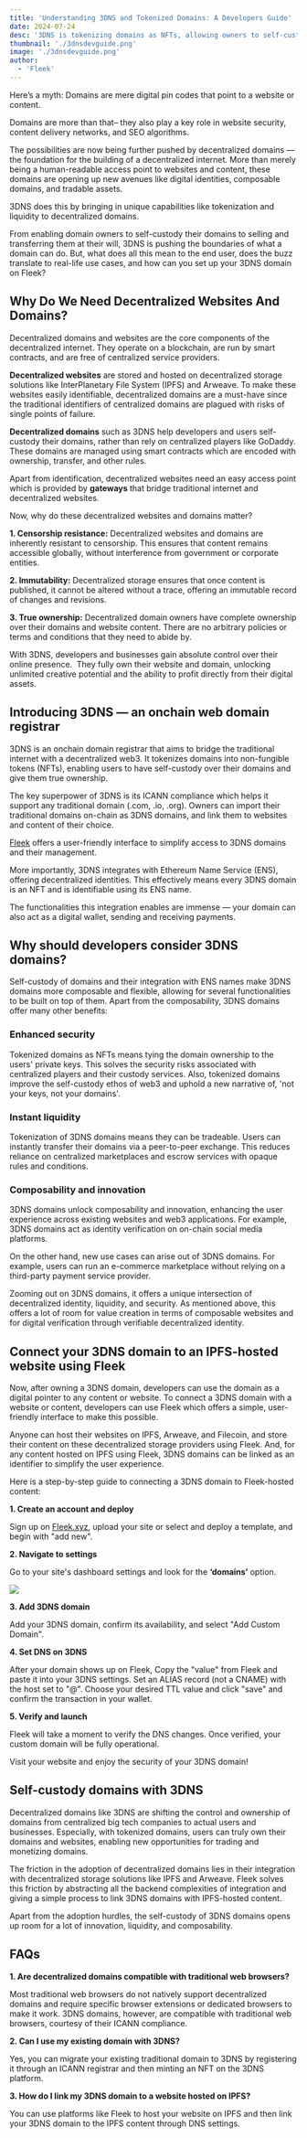 ```yaml
---
title: 'Understanding 3DNS and Tokenized Domains: A Developers Guide'
date: 2024-07-24
desc: '3DNS is tokenizing domains as NFTs, allowing owners to self-custody their domains. Explore how 3DNS is redefining what domains can do.'
thumbnail: './3dnsdevguide.png'
image: './3dnsdevguide.png'
author:
  - 'Fleek'
---
```


Here’s a myth: Domains are mere digital pin codes that point to a website or content.

Domains are more than that– they also play a key role in website security, content delivery networks, and SEO algorithms.

The possibilities are now being further pushed by decentralized domains — the foundation for the building of a decentralized internet. More than merely being a human-readable access point to websites and content, these domains are opening up new avenues like digital identities, composable domains, and tradable assets.

3DNS does this by bringing in unique capabilities like tokenization and liquidity to decentralized domains.

From enabling domain owners to self-custody their domains to selling and transferring them at their will, 3DNS is pushing the boundaries of what a domain can do. But, what does all this mean to the end user, does the buzz translate to real-life use cases, and how can you set up your 3DNS domain on Fleek?

## **Why Do We Need Decentralized Websites And Domains?**

Decentralized domains and websites are the core components of the decentralized internet. They operate on a blockchain, are run by smart contracts, and are free of centralized service providers.

**Decentralized websites** are stored and hosted on decentralized storage solutions like InterPlanetary File System (IPFS) and Arweave. To make these websites easily identifiable, decentralized domains are a must-have since the traditional identifiers of centralized domains are plagued with risks of single points of failure.

**Decentralized domains** such as 3DNS help developers and users self-custody their domains, rather than rely on centralized players like GoDaddy. These domains are managed using smart contracts which are encoded with ownership, transfer, and other rules.

Apart from identification, decentralized websites need an easy access point which is provided by **gateways** that bridge traditional internet and decentralized websites.

Now, why do these decentralized websites and domains matter?

**1. Censorship resistance:** Decentralized websites and domains are inherently resistant to censorship. This ensures that content remains accessible globally, without interference from government or corporate entities.

**2. Immutability:** Decentralized storage ensures that once content is published, it cannot be altered without a trace, offering an immutable record of changes and revisions.

**3. True ownership:** Decentralized domain owners have complete ownership over their domains and website content. There are no arbitrary policies or terms and conditions that they need to abide by.

With 3DNS, developers and businesses gain absolute control over their online presence.  They fully own their website and domain, unlocking unlimited creative potential and the ability to profit directly from their digital assets.

## **Introducing 3DNS — an onchain web domain registrar**

3DNS is an onchain domain registrar that aims to bridge the traditional internet with a decentralized web3. It tokenizes domains into non-fungible tokens (NFTs), enabling users to have self-custody over their domains and give them true ownership.

The key superpower of 3DNS is its ICANN compliance which helps it support any traditional domain (.com, .io, .org). Owners can import their traditional domains on-chain as 3DNS domains, and link them to websites and content of their choice.

<u>[Fleek](https://fleek.xyz/)</u> offers a user-friendly interface to simplify access to 3DNS domains and their management.

More importantly, 3DNS integrates with Ethereum Name Service (ENS), offering decentralized identities. This effectively means every 3DNS domain is an NFT and is identifiable using its ENS name.

The functionalities this integration enables are immense — your domain can also act as a digital wallet, sending and receiving payments.

## **Why should developers consider 3DNS domains?**

Self-custody of domains and their integration with ENS names make 3DNS domains more composable and flexible, allowing for several functionalities to be built on top of them. Apart from the composability, 3DNS domains offer many other benefits:

### **Enhanced security**

Tokenized domains as NFTs means tying the domain ownership to the users' private keys. This solves the security risks associated with centralized players and their custody services. Also, tokenized domains improve the self-custody ethos of web3 and uphold a new narrative of, 'not your keys, not your domains'.

### **Instant liquidity**

Tokenization of 3DNS domains means they can be tradeable. Users can instantly transfer their domains via a peer-to-peer exchange. This reduces reliance on centralized marketplaces and escrow services with opaque rules and conditions.

### **Composability and innovation**

3DNS domains unlock composability and innovation, enhancing the user experience across existing websites and web3 applications. For example, 3DNS domains act as identity verification on on-chain social media platforms.

On the other hand, new use cases can arise out of 3DNS domains. For example, users can run an e-commerce marketplace without relying on a third-party payment service provider.

Zooming out on 3DNS domains, it offers a unique intersection of decentralized identity, liquidity, and security. As mentioned above, this offers a lot of room for value creation in terms of composable websites and for digital verification through verifiable decentralized identity.

## **Connect your 3DNS domain to an IPFS-hosted website using Fleek**

Now, after owning a 3DNS domain, developers can use the domain as a digital pointer to any content or website. To connect a 3DNS domain with a website or content, developers can use Fleek which offers a simple, user-friendly interface to make this possible.

Anyone can host their websites on IPFS, Arweave, and Filecoin, and store their content on these decentralized storage providers using Fleek. And, for any content hosted on IPFS using Fleek, 3DNS domains can be linked as an identifier to simplify the user experience.

Here is a step-by-step guide to connecting a 3DNS domain to Fleek-hosted content:

**1. Create an account and deploy**

Sign up on <u>[Fleek.xyz](https://fleek.xyz/)</u>, upload your site or select and deploy a template, and begin with "add new".

**2. Navigate to settings**

Go to your site's dashboard settings and look for the **‘domains’** option.

![](./3dnseg.png)

**3. Add 3DNS domain**

Add your 3DNS domain, confirm its availability, and select "Add Custom Domain".

**4. Set DNS on 3DNS**

After your domain shows up on Fleek, Copy the "value" from Fleek and paste it into your 3DNS settings. Set an ALIAS record (not a CNAME) with the host set to "@". Choose your desired TTL value and click "save" and confirm the transaction in your wallet.

**5. Verify and launch**

Fleek will take a moment to verify the DNS changes. Once verified, your custom domain will be fully operational.

Visit your website and enjoy the security of your 3DNS domain!

## **Self-custody domains with 3DNS**

Decentralized domains like 3DNS are shifting the control and ownership of domains from centralized big tech companies to actual users and businesses. Especially, with tokenized domains, users can truly own their domains and websites, enabling new opportunities for trading and monetizing domains.

The friction in the adoption of decentralized domains lies in their integration with decentralized storage solutions like IPFS and Arweave. Fleek solves this friction by abstracting all the backend complexities of integration and giving a simple process to link 3DNS domains with IPFS-hosted content.

Apart from the adoption hurdles, the self-custody of 3DNS domains opens up room for a lot of innovation, liquidity, and composability.

## **FAQs**

**1. Are decentralized domains compatible with traditional web browsers?**

Most traditional web browsers do not natively support decentralized domains and require specific browser extensions or dedicated browsers to make it work. 3DNS domains, however, are compatible with traditional web browsers, courtesy of their ICANN compliance.

**2. Can I use my existing domain with 3DNS?**

Yes, you can migrate your existing traditional domain to 3DNS by registering it through an ICANN registrar and then minting an NFT on the 3DNS platform.

**3. How do I link my 3DNS domain to a website hosted on IPFS?**

You can use platforms like Fleek to host your website on IPFS and then link your 3DNS domain to the IPFS content through DNS settings.
